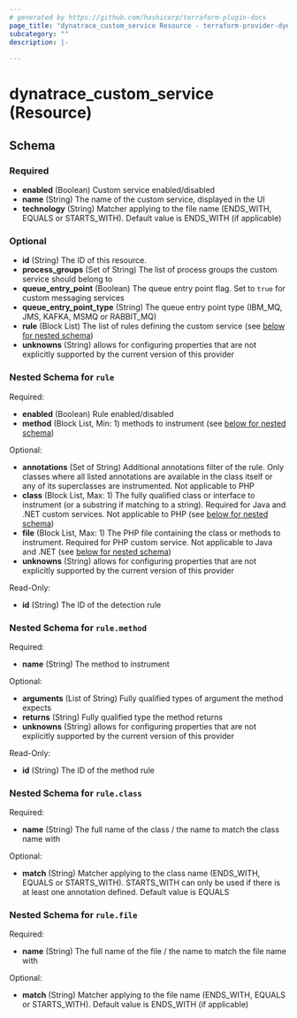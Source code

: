 ```yaml
---
# generated by https://github.com/hashicorp/terraform-plugin-docs
page_title: "dynatrace_custom_service Resource - terraform-provider-dynatrace"
subcategory: ""
description: |-
  
---
```


# dynatrace_custom_service (Resource)





<!-- schema generated by tfplugindocs -->
## Schema

### Required

- **enabled** (Boolean) Custom service enabled/disabled
- **name** (String) The name of the custom service, displayed in the UI
- **technology** (String) Matcher applying to the file name (ENDS_WITH, EQUALS or STARTS_WITH). Default value is ENDS_WITH (if applicable)

### Optional

- **id** (String) The ID of this resource.
- **process_groups** (Set of String) The list of process groups the custom service should belong to
- **queue_entry_point** (Boolean) The queue entry point flag. Set to `true` for custom messaging services
- **queue_entry_point_type** (String) The queue entry point type (IBM_MQ, JMS, KAFKA, MSMQ or RABBIT_MQ)
- **rule** (Block List) The list of rules defining the custom service (see [below for nested schema](#nestedblock--rule))
- **unknowns** (String) allows for configuring properties that are not explicitly supported by the current version of this provider

<a id="nestedblock--rule"></a>
### Nested Schema for `rule`

Required:

- **enabled** (Boolean) Rule enabled/disabled
- **method** (Block List, Min: 1) methods to instrument (see [below for nested schema](#nestedblock--rule--method))

Optional:

- **annotations** (Set of String) Additional annotations filter of the rule. Only classes where all listed annotations are available in the class itself or any of its superclasses are instrumented. Not applicable to PHP
- **class** (Block List, Max: 1) The fully qualified class or interface to instrument (or a substring if matching to a string). Required for Java and .NET custom services. Not applicable to PHP (see [below for nested schema](#nestedblock--rule--class))
- **file** (Block List, Max: 1) The PHP file containing the class or methods to instrument. Required for PHP custom service. Not applicable to Java and .NET (see [below for nested schema](#nestedblock--rule--file))
- **unknowns** (String) allows for configuring properties that are not explicitly supported by the current version of this provider

Read-Only:

- **id** (String) The ID of the detection rule

<a id="nestedblock--rule--method"></a>
### Nested Schema for `rule.method`

Required:

- **name** (String) The method to instrument

Optional:

- **arguments** (List of String) Fully qualified types of argument the method expects
- **returns** (String) Fully qualified type the method returns
- **unknowns** (String) allows for configuring properties that are not explicitly supported by the current version of this provider

Read-Only:

- **id** (String) The ID of the method rule


<a id="nestedblock--rule--class"></a>
### Nested Schema for `rule.class`

Required:

- **name** (String) The full name of the class / the name to match the class name with

Optional:

- **match** (String) Matcher applying to the class name (ENDS_WITH, EQUALS or STARTS_WITH). STARTS_WITH can only be used if there is at least one annotation defined. Default value is EQUALS


<a id="nestedblock--rule--file"></a>
### Nested Schema for `rule.file`

Required:

- **name** (String) The full name of the file / the name to match the file name with

Optional:

- **match** (String) Matcher applying to the file name (ENDS_WITH, EQUALS or STARTS_WITH). Default value is ENDS_WITH (if applicable)


